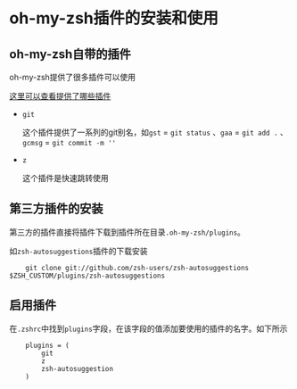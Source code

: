 # oh-my-zsh插件的安装和使用

## oh-my-zsh自带的插件

oh-my-zsh提供了很多插件可以使用

[这里可以查看提供了哪些插件](https://github.com/robbyrussell/oh-my-zsh/wiki/Plugins-Overview)

* `git`

	这个插件提供了一系列的git别名，如`gst` = `git status` 、`gaa` = `git add .` 、 `gcmsg` = `git commit -m ''`

* `z`

	这个插件是快速跳转使用

## 第三方插件的安装

第三方的插件直接将插件下载到插件所在目录`.oh-my-zsh/plugins`。

如`zsh-autosuggestions`插件的下载安装

```
	git clone git://github.com/zsh-users/zsh-autosuggestions $ZSH_CUSTOM/plugins/zsh-autosuggestions

```

## 启用插件

在`.zshrc`中找到`plugins`字段，在该字段的值添加要使用的插件的名字。如下所示

```
	plugins = (
		git
		z
		zsh-autosuggestion
	)
```

